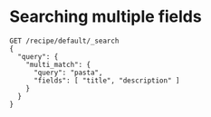 # Searching multiple fields

```
GET /recipe/default/_search
{
  "query": {
    "multi_match": {
      "query": "pasta",
      "fields": [ "title", "description" ]
    }
  }
}
```
